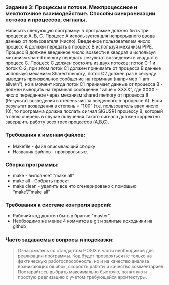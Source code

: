 ### Задание 3: Процессы и потоки. Межпроцессное и межпоточное взаимодействие. Способы синхронизации потоков и процессов, сигналы.
Написать следующую программу: в программе должно быть три процесса: A, B, C. Процесс A используется для непрерывного ввода данных от пользователя (число). Введенное пользователем число процесс A должен передать в процесс B используя механизм PIPE. Процесс B должен введенное число возвести в квадрат и используя механизм shared memory передать результат возведения в квадрат в процесс C. Процесс C должен состоять из двух потоков: поток C-1 и поток C-2, при этом поток C1 должен принимать от процесса B данные используя механизм Shared memory, поток C2 должен раз в секунду выводить произвольное сообщение на терминал (например “I am alive\n”), но в момент когда поток С1 принимает данные от процесса B - должен выводить на терминал сообщение “value = XXXX”, где XXXX - число переданное через механизм shared memory от процесса B (Результат возведения в степень числа введенного в процессе A). Если результат возведения в степень = “100” (т.е. пользователь ввел число 10), то программа должна послать сигнал SIGUSR1 процессу B, который в свою очередь в случае получения такого сигнала должен корректно завершить работу всех трех процессов (A,B,C).

### Требования к именам файлов:

 - Makefile - файл описывающий сборку
 - Названия файлов - произвольные.

### Сборка программы:

 - make - выполняет “make all”
 - make all - Собрать проект
 - make clean - удалить все что сгенерировано с помощью “make”/”make all"

### Требования к системе контроля версий:

 - Рабочий код должен быть в бранче "master"
 - Необходимо не менее 4 коммитов в git и залитые исходники на github

### Часто задаваемые вопросы и подсказки:

> Ознакомьтесь со стандартом POSIX в части необходимой для реализации программы. Код будет проверяться не только на фактическую работоспособность, но и на качество анализа возникающих ошибок, скорость работы и качество комментариев. Постарайтесь выбрать максимально быструю, понятную и простую реализацию с учетом требующейся архитектуры.
